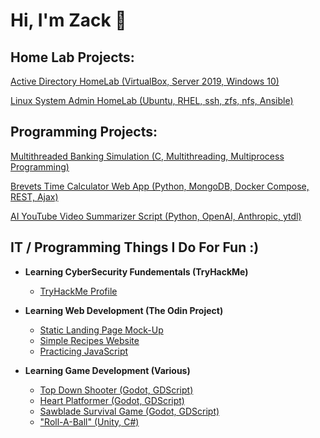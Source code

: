<h1>Hi, I'm Zack 👋</h1>

<h2>Home Lab Projects:</h2>

[Active Directory HomeLab (VirtualBox, Server 2019, Windows 10)](https://github.com/Zack-John/active-directory-homelab)

[Linux System Admin HomeLab (Ubuntu, RHEL, ssh, zfs, nfs, Ansible)](https://github.com/Zack-John/ubuntu-rhel-sysadmin-lab/)


<h2>Programming Projects:</h2>

[Multithreaded Banking Simulation (C, Multithreading, Multiprocess Programming)](https://github.com/Zack-John/multithreaded-bank-simulator)

[Brevets Time Calculator Web App (Python, MongoDB, Docker Compose, REST, Ajax)](github.com/MYREPO)

[AI YouTube Video Summarizer Script (Python, OpenAI, Anthropic, ytdl)](https://github.com/Zack-John/youtube-vid-summarizer)


<h2>IT / Programming Things I Do For Fun :)</h2>

- <b>Learning CyberSecurity Fundementals (TryHackMe)</b>
  - [TryHackMe Profile](https://tryhackme.com/p/ZackHacks)

- <b>Learning Web Development (The Odin Project)</b>
  - [Static Landing Page Mock-Up](MYREPO)
  - [Simple Recipes Website](MYREPO)
  - [Practicing JavaScript](MYREPO)

- <b>Learning Game Development (Various)</b>
  - [Top Down Shooter (Godot, GDScript)](https://github.com/Zack-John/godot-top-down-shooter)
  - [Heart Platformer (Godot, GDScript)](MYREPO)
  - [Sawblade Survival Game (Godot, GDScript)](MYREPO)
  - ["Roll-A-Ball" (Unity, C#)](MYREPO)


<!--
**Zack-John/Zack-John** is a ✨ _special_ ✨ repository because its `README.md` (this file) appears on your GitHub profile.

Here are some ideas to get you started:

- 🔭 I’m currently working on ...
- 🌱 I’m currently learning ...
- 👯 I’m looking to collaborate on ...
- 🤔 I’m looking for help with ...
- 💬 Ask me about ...
- 📫 How to reach me: ...
- 😄 Pronouns: ...
- ⚡ Fun fact: ...
-->

